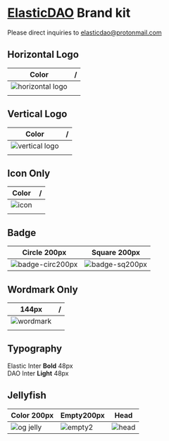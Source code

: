 # [ElasticDAO](https://elasticdao.org) Brand kit

Please direct inquiries to elasticdao@protonmail.com

## Horizontal Logo
| Color | / |
| ------------- | ------------- |
| ![horizontal logo](https://user-images.githubusercontent.com/16773608/131568977-e3964145-0a61-4969-8a27-fa4b2920ed14.png)
|  |
  
## Vertical Logo
| Color | / |
| ------------- | ------------- |
| ![vertical logo](https://user-images.githubusercontent.com/16773608/131570017-cb544f6c-3bed-447e-ba9c-8137d4eb2233.png)
|  |

## Icon Only
| Color | / |
| ------------- | ------------- |
| ![icon](https://user-images.githubusercontent.com/16773608/131570517-c95e2778-0251-4ce1-8c35-12a042d2dce1.png)
|  |

## Badge
| Circle 200px  | Square 200px |
| ------------- | ------------- |
| ![badge-circ200px](https://user-images.githubusercontent.com/16773608/131567918-34195093-4e95-42ab-8f6f-6be2f6e5372d.png)  | ![badge-sq200px](https://user-images.githubusercontent.com/16773608/131567925-39cb56a7-3ae2-4187-81aa-6343b4c91493.png)  |


## Wordmark Only
| 144px  | / |
| ------------- | ------------- |
| ![wordmark](https://user-images.githubusercontent.com/16773608/131571100-61853c39-2f3f-408c-9c52-cbcfacc1b2ab.png)
| |

## Typography
Elastic Inter **Bold** 48px\
DAO Inter **Light** 48px








## Jellyfish
| Color 200px  | Empty200px | Head |
| ------------- | ------------- | ------------- |
| ![og jelly](https://user-images.githubusercontent.com/16773608/131717926-b2496bfe-9217-4110-8be8-87466a582f84.png) | ![empty2](https://user-images.githubusercontent.com/16773608/131915948-288dd270-4060-44f9-9023-d4911e887bb3.png) | ![head](https://user-images.githubusercontent.com/16773608/131915592-73ebe05d-4363-4b32-9719-afdcda715719.png) |






  
